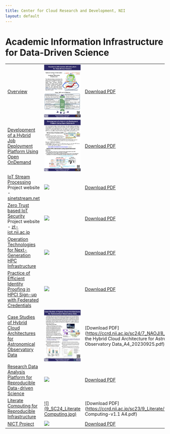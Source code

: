 ```yaml
---
title: Center for Cloud Research and Development, NII
layout: default
---
```

# Academic Information Infrastructure for Data-Driven Science

|   |   |   |
|---|---|---|
[Overview](https://ccrd.nii.ac.jp/sc24/1_Overview/1_Overview.htm)|[![](1_SC24_Overview_r1.jpg)](https://ccrd.nii.ac.jp/sc24/1_Overview/1_Overview.htm)|[Download PDF](https://ccrd.nii.ac.jp/sc24/1_Overview/1_Overview_A4.pdf)|
[Development of a Hybrid Job Deployment Platform Using Open OnDemand](https://ccrd.nii.ac.jp/sc24/2_VCP/2_VCP.htm)|[![](2_SC24_VCP-r7.jpg)](https://ccrd.nii.ac.jp/sc24/2_VCP/2_VCP.htm)|[Download PDF](https://ccrd.nii.ac.jp/sc24/2_VCP/2_VCP_A4.pdf)|
[IoT Stream Processing](https://ccrd.nii.ac.jp/sc24/3_SINETStream/3_SINETStream.htm)<br>Project website - [sinetstream.net](https://www.sinetstream.net/index.en.html)|[![](3_SC24_SINETStream-A4.jpg)](https://ccrd.nii.ac.jp/sc24/3_SINETStream/3_SINETStream.htm)|[Download PDF](https://ccrd.nii.ac.jp/sc24/3_SINETStream/3_SC24_SINETStream-A4.pdf)|
[Zero Trust based IoT Security](https://ccrd.nii.ac.jp/sc24/4_ZTIoT/4_ZTIoT.htm)<br>Project website - [zt-iot.nii.ac.jp](https://zt-iot.nii.ac.jp/)|[![](4_SC24_panel_zt-iot_overview.jpg)](https://ccrd.nii.ac.jp/sc24/4_ZTIoT/4_ZTIoT.htm)|[Download PDF](https://ccrd.nii.ac.jp/sc24/ZTIoT/4_SC24_panel_zt-iot_overview_0929.pdf)|
[Operation Technologies for Next-Generation HPC Infrastructure](https://ccrd.nii.ac.jp/sc24/5_NGFS/2_NGFS.htm)|[![](5_SC24_NGFS.jpg)](https://ccrd.nii.ac.jp/sc24/5_NGFS/5_NGFS.htm)|[Download PDF](https://ccrd.nii.ac.jp/sc24/5_NGFS/5_NGFS_A4.pdf)|
[Practice of Efficient Identity Proofing in HPCI Sign-up with Federated Credentials](https://ccrd.nii.ac.jp/sc24/6_HPCI/6_HPCI.htm)|[![](6_SC24_HPCI.jpg)](https://ccrd.nii.ac.jp/sc24/6_HPCI/6_HPCI.htm)|[Download PDF](https://ccrd.nii.ac.jp/sc24/6_HPCI/6_HPCI_A4.pdf)|
[Case Studies of Hybrid Cloud Architectures for Astronomical Observatory Data](https://ccrd.nii.ac.jp/sc24/7_NAOJ/8_PoC.htm)|[![](8_PoC.jpg)](https://ccrd.nii.ac.jp/sc24/7_NAOJ/8_PoC.htm)|[Download PDF](https://ccrd.nii.ac.jp/sc24/7_NAOJ/8_Case Studies of the Hybrid Cloud Architecture for Astronomical Observatory Data_A4_20230925.pdf)|
[Research Data Analysis Platform for Reproducible Data-driven Science](https://ccrd.nii.ac.jp/sc24/8_FCS/8_FCS.htm)|[![](8_SC24_FCS.jpg)](https://ccrd.nii.ac.jp/sc24/8_FCS/8_FCS.htm)|[Download PDF](https://ccrd.nii.ac.jp/sc24/8_FCS/8_FCS_A4.pdf)|
[Literate Computing for Reproducible Infrastructure](https://ccrd.nii.ac.jp/sc24/9_Literate/9_Literate.htm)|[![](9_SC24_Literate Computing.jpg)](https://ccrd.nii.ac.jp/sc23/9_Literate/9_Literate.htm)|[Download PDF](https://ccrd.nii.ac.jp/sc23/9_Literate/9_SC23_Literate Computing-v1.1 A4.pdf)|
[NICT Project](https://ccrd.nii.ac.jp/sc24/10_NICT/10_NICT.htm)|[![](10_SC24_NICT.jpg)](https://ccrd.nii.ac.jp/sc24/10_NICT/10_NICT.htm)|[Download PDF](https://ccrd.nii.ac.jp/sc24/10_VCP/10_NICT_A4.pdf)|
